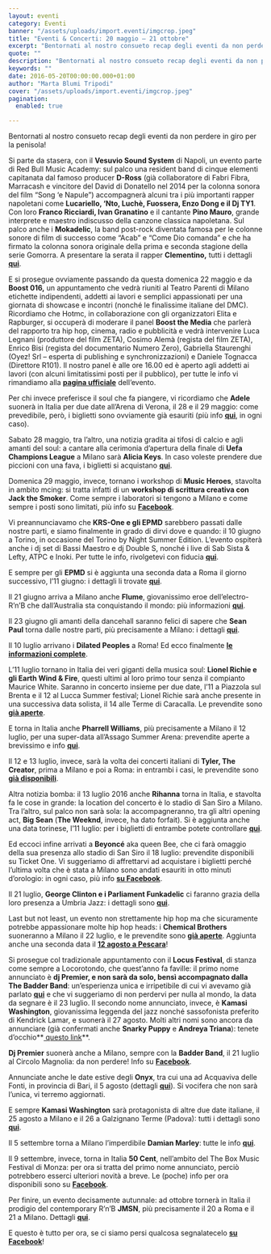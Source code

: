```yaml
---
layout: eventi
category: Eventi
banner: "/assets/uploads/import.eventi/imgcrop.jpeg"
title: "Eventi & Concerti: 20 maggio – 21 ottobre"
excerpt: "Bentornati al nostro consueto recap degli eventi da non perdere in giro per la penisola! Si parte da stasera, con il Vesuvio Sound System di Napoli, un evento parte di Red Bull Music Academy: sul palco una resident band di cinque elementi capitanata dal famoso producer D-Ross (già collaboratore di Fabri Fibra, Marracash e vincitore [&hellip"
quote: ""
description: "Bentornati al nostro consueto recap degli eventi da non perdere in giro per la penisola! Si parte da stasera, con il Vesuvio Sound System di Napoli, un evento parte di Red Bull Music Academy: sul palco una resident band di cinque elementi capitanata dal famoso producer D-Ross (già collaboratore di Fabri Fibra, Marracash e vincitore [&hellip"
keywords: ""
date: 2016-05-20T00:00:00.000+01:00
author: "Marta Blumi Tripodi"
cover: "/assets/uploads/import.eventi/imgcrop.jpeg"
pagination:
  enabled: true

---
```


Bentornati al nostro consueto recap degli eventi da non perdere in giro per la penisola!

Si parte da stasera, con il **Vesuvio Sound System** di Napoli, un evento parte di Red Bull Music Academy: sul palco una resident band di cinque elementi capitanata dal famoso producer **D-Ross** (già collaboratore di Fabri Fibra, Marracash e vincitore del David di Donatello nel 2014 per la colonna sonora del film “Song ‘e Napule”) accompagnerà alcuni tra i più importanti rapper napoletani come **Lucariello, ‘Nto, Luchè, Fuossera, Enzo Dong e il Dj TY1**. Con loro **Franco Ricciardi, Ivan Granatino** e il cantante **Pino Mauro**, grande interprete e maestro indiscusso della canzone classica napoletana. Sul palco anche i **Mokadelic**, la band post-rock diventata famosa per le colonne sonore di film di successo come “Acab” e “Come Dio comanda” e che ha firmato la colonna sonora originale della prima e seconda stagione della serie Gomorra. A presentare la serata il rapper **Clementino,** tutti i dettagli [**qui**](https://www.facebook.com/events/1710752369180925/).

E si prosegue ovviamente passando da questa domenica 22 maggio e da **Boost 016,** un appuntamento che vedrà riuniti al Teatro Parenti di Milano etichette indipendenti, addetti ai lavori e semplici appassionati per una giornata di showcase e incontri (nonché le finalissime italiane del DMC). Ricordiamo che Hotmc, in collaborazione con gli organizzatori Elita e Rapburger, si occuperà di moderare il panel **Boost the Media** che parlerà del rapporto tra hip hop, cinema, radio e pubblicità e vedrà intervenire Luca Legnani (produttore del film ZETA), Cosimo Alemà (regista del film ZETA), Enrico Bisi (regista del documentario Numero Zero), Gabriella Staurenghi (Oyez! Srl – esperta di publishing e synchronizzazioni) e Daniele Tognacca (Direttore R101). Il nostro panel è alle ore 16.00 ed è aperto agli addetti ai lavori (con alcuni limitatissimi posti per il pubblico), per tutte le info vi rimandiamo alla [**pagina ufficiale**](https://www.facebook.com/events/1263215400374549/) dell’evento.

Per chi invece preferisce il soul che fa piangere, vi ricordiamo che **Adele** suonerà in Italia per due date all’Arena di Verona, il 28 e il 29 maggio: come prevedibile, però, i biglietti sono ovviamente già esauriti (più info **[qui](http://www.dalessandroegalli.com/events/372/adele)**, in ogni caso).

Sabato 28 maggio, tra l’altro, una notizia gradita ai tifosi di calcio e agli amanti del soul: a cantare alla cerimonia d’apertura della finale di **Uefa Champions League** a Milano sarà **Alicia Keys**. In caso voleste prendere due piccioni con una fava, i biglietti si acquistano [**qui**](http://it.uefa.com/uefachampionsleague/ticketing/index.html).

Domenica 29 maggio, invece, tornano i workshop di **Music Heroes**, stavolta in ambito mcing: si tratta infatti di un **workshop di scrittura creativa con Jack the Smoker**. Come sempre i laboratori si tengono a Milano e come sempre i posti sono limitati, più info su [**Facebook**](https://www.facebook.com/events/1557328394564371/).

Vi preannunciavamo che **KRS-One e gli EPMD** sarebbero passati dalle nostre parti, e siamo finalmente in grado di dirvi dove e quando: il 10 giugno a Torino, in occasione del Torino by Night Summer Edition. L’evento ospiterà anche i dj set di Bassi Maestro e dj Double S, nonché i live di Sab Sista & Lefty, ATPC e Inoki. Per tutte le info, rivolgetevi con fiducia [**qui**](https://www.facebook.com/events/108250062921038/).

E sempre per gli **EPMD** si è aggiunta una seconda data a Roma il giorno successivo, l’11 giugno: i dettagli li trovate [**qui**](https://www.facebook.com/events/130496314023006/).

Il 21 giugno arriva a Milano anche **Flume**, giovanissimo eroe dell’electro-R’n’B che dall’Australia sta conquistando il mondo: più informazioni [**qui**](https://www.facebook.com/events/547476328710854/).

Il 23 giugno gli amanti della dancehall saranno felici di sapere che **Sean Paul** torna dalle nostre parti, più precisamente a Milano: i dettagli **[qui](https://www.facebook.com/events/1568012920176917/)**.

Il 10 luglio arrivano i **Dilated Peoples** a Roma! Ed ecco finalmente [**le informazioni complete**](https://www.facebook.com/events/1720483704882997/).

L’11 luglio tornano in Italia dei veri giganti della musica soul: **Lionel Richie e gli Earth Wind & Fire**, questi ultimi al loro primo tour senza il compianto Maurice White. Saranno in concerto insieme per due date, l’11 a Piazzola sul Brenta e il 12 al Lucca Summer festival; Lionel Richie sarà anche presente in una successiva data solista, il 14 alle Terme di Caracalla. Le prevendite sono **[già aperte](http://www.ticketone.it/tickets.html?affiliate=IGA&doc=erdetaila&fun=erdetail&erid=1582338&includeOnlybookable=true&xtor=SEC-303030332-GOO)**.

E torna in Italia anche **Pharrell Williams**, più precisamente a Milano il 12 luglio, per una super-data all’Assago Summer Arena: prevendite aperte a brevissimo e info **[qui](https://www.facebook.com/events/218761501834997/)**.

Il 12 e 13 luglio, invece, sarà la volta dei concerti italiani di **Tyler, The Creator**, prima a Milano e poi a Roma: in entrambi i casi, le prevendite sono **[già disponibili](http://www.vivoconcerti.com/artisti/tyler-the-creator)**.

Altra notizia bomba: il 13 luglio 2016 anche **Rihanna** torna in Italia, e stavolta fa le cose in grande: la location del concerto è lo stadio di San Siro a Milano. Tra l’altro, sul palco non sarà sola: la accompagneranno, tra gli altri opening act, **Big Sean** (**The Weeknd**, invece, ha dato forfait). Si è aggiunta anche una data torinese, l’11 luglio: per i biglietti di entrambe potete controllare **[qui](https://www.livenation.it/show/788444/rihanna-anti-world-tour/milano/2016-07-13/it)**.

Ed eccoci infine arrivati a **Beyoncé** aka queen Bee, che ci farà omaggio della sua presenza allo stadio di San Siro il 18 luglio: prevendite disponibili su Ticket One. Vi suggeriamo di affrettarvi ad acquistare i biglietti perché l’ultima volta che è stata a Milano sono andati esauriti in otto minuti d’orologio: in ogni caso, più info **[su Facebook](https://www.facebook.com/events/1668905290064018/)**.

Il 21 luglio, **George Clinton e i Parliament Funkadelic** ci faranno grazia della loro presenza a Umbria Jazz: i dettagli sono **[qui](http://www.umbriajazz.com/pagine/15-luglio)**.

Last but not least, un evento non strettamente hip hop ma che sicuramente potrebbe appassionare molte hip hop heads: i **Chemical Brothers** suoneranno a Milano il 22 luglio, e le prevendite sono **[già aperte](http://www.ticketone.it/the-chemical-brothers-biglietti.html?affiliate=ITT&doc=artistPages/tickets&fun=artist&action=tickets&kuid=458808)**. Aggiunta anche una seconda data il **[12 agosto a Pescara](http://www.circolomagnolia.it/evento/3226/B-REAL-of-CYPRESS-HILL-DEMRICK-RODIGAN-and-more)**!

Si prosegue col tradizionale appuntamento con il **Locus Festival**, di stanza come sempre a Locorotondo, che quest’anno fa faville: il primo nome annunciato è **dj Premier, e non sarà da solo, bensì accompagnato dalla The Badder Band**: un’esperienza unica e irripetibile di cui vi avevamo già parlato **[qui](https://hotmc.com/dj-premier-e-in-tour-con-una-band-ecco-il-video-della-loro-performance/)** e che vi suggeriamo di non perdervi per nulla al mondo, la data da segnare è il 23 luglio. Il secondo nome annunciato, invece, è **Kamasi Washington**, giovanissima leggenda del jazz nonché sassofonista preferito di Kendrick Lamar, e suonerà il 27 agosto. Molti altri nomi sono ancora da annunciare (già confermati anche **Snarky Puppy** e **Andreya Triana**): tenete d’occhio**[ questo link](http://www.locusfestival.it/)**.

**Dj Premier** suonerà anche a Milano, sempre con la **Badder Band**, il 21 luglio al Circolo Magnolia: da non perdere! Info su [**Facebook**](https://www.facebook.com/events/1767296840166808/).

Annunciate anche le date estive degli **Onyx**, tra cui una ad Acquaviva delle Fonti, in provincia di Bari, il 5 agosto (dettagli [**qui**](https://www.facebook.com/events/239819466383349/)). Si vocifera che non sarà l’unica, vi terremo aggiornati.

E sempre **Kamasi Washington** sarà protagonista di altre due date italiane, il 25 agosto a Milano e il 26 a Galzignano Terme (Padova): tutti i dettagli sono **[qui](http://www.radarconcerti.com/)**.

Il 5 settembre torna a Milano l’imperdibile **Damian Marley**: tutte le info [**qui**](https://www.facebook.com/events/1675587356042699/).

Il 9 settembre, invece, torna in Italia **50 Cent**, nell’ambito del The Box Music Festival di Monza: per ora si tratta del primo nome annunciato, perciò potrebbero esserci ulteriori novità a breve. Le (poche) info per ora disponibili sono su [**Facebook**](https://www.facebook.com/events/1005890956169275/).

Per finire, un evento decisamente autunnale: ad ottobre tornerà in Italia il prodigio del contemporary R’n’B **JMSN**, più precisamente il 20 a Roma e il 21 a Milano. Dettagli [**qui**](http://www.radarconcerti.com/jmsn-nuovo-album-e-due-date-in-italia-ad-ottobre/).

E questo è tutto per ora, se ci siamo persi qualcosa segnalatecelo **[su Facebook](https://www.facebook.com/hotmcmag/)**!